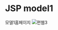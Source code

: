 # JSP model1 
모델1홈페이지
![편웹3](https://user-images.githubusercontent.com/62527682/87310221-a25cb500-c558-11ea-81c0-790790144c15.png)
